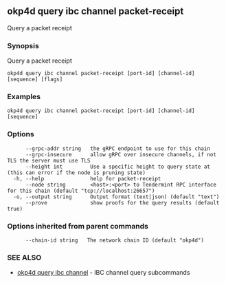## okp4d query ibc channel packet-receipt

Query a packet receipt

### Synopsis

Query a packet receipt

```
okp4d query ibc channel packet-receipt [port-id] [channel-id] [sequence] [flags]
```

### Examples

```
okp4d query ibc channel packet-receipt [port-id] [channel-id] [sequence]
```

### Options

```
      --grpc-addr string   the gRPC endpoint to use for this chain
      --grpc-insecure      allow gRPC over insecure channels, if not TLS the server must use TLS
      --height int         Use a specific height to query state at (this can error if the node is pruning state)
  -h, --help               help for packet-receipt
      --node string        <host>:<port> to Tendermint RPC interface for this chain (default "tcp://localhost:26657")
  -o, --output string      Output format (text|json) (default "text")
      --prove              show proofs for the query results (default true)
```

### Options inherited from parent commands

```
      --chain-id string   The network chain ID (default "okp4d")
```

### SEE ALSO

* [okp4d query ibc channel](okp4d_query_ibc_channel.md)	 - IBC channel query subcommands
